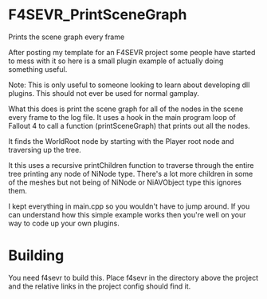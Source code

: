 # F4SEVR_PrintSceneGraph
Prints the scene graph every frame


After posting my template for an F4SEVR project some people have started to mess with it so here is a small plugin example of actually doing something useful.

Note: This is only useful to someone looking to learn about developing dll plugins. This should not ever be used for normal gamplay.

What this does is print the scene graph for all of the nodes in the scene every frame to the log file. It uses a hook in the main program loop of Fallout 4 to call a function (printSceneGraph) that prints out all the nodes.

It finds the WorldRoot node by starting with the Player root node and traversing up the tree.

It this uses a recursive printChildren function to traverse through the entire tree printing any node of NiNode type. There's a lot more children in some of the meshes but not being of NiNode or NiAVObject type this ignores them.

I kept everything in main.cpp so you wouldn't have to jump around. If you can understand how this simple example works then you're well on your way to code up your own plugins.

# Building

You need f4sevr to build this.   Place f4sevr in the directory above the project and the relative links in the project config should find it.
